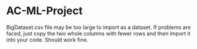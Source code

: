 # AC-ML-Project

BigDataset.csv file may be too large to import as a dataset. If problems are faced, just copy the two whole columns with fewer rows and then import it into your code. Should work fine.
